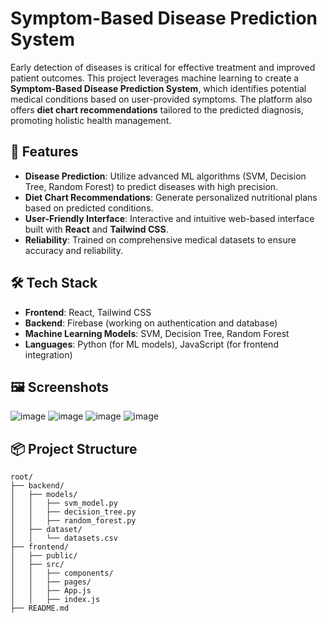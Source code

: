 # Symptom-Based Disease Prediction System

Early detection of diseases is critical for effective treatment and improved patient outcomes. This project leverages machine learning to create a **Symptom-Based Disease Prediction System**, which identifies potential medical conditions based on user-provided symptoms. The platform also offers **diet chart recommendations** tailored to the predicted diagnosis, promoting holistic health management.

## 🚀 Features
- **Disease Prediction**: Utilize advanced ML algorithms (SVM, Decision Tree, Random Forest) to predict diseases with high precision.
- **Diet Chart Recommendations**: Generate personalized nutritional plans based on predicted conditions.
- **User-Friendly Interface**: Interactive and intuitive web-based interface built with **React** and **Tailwind CSS**.
- **Reliability**: Trained on comprehensive medical datasets to ensure accuracy and reliability.

## 🛠️ Tech Stack
- **Frontend**: React, Tailwind CSS
- **Backend**: Firebase (working on authentication and database)
- **Machine Learning Models**: SVM, Decision Tree, Random Forest
- **Languages**: Python (for ML models), JavaScript (for frontend integration)

## 🖼️ Screenshots

![image](https://github.com/user-attachments/assets/44856e3f-0c3e-49f2-afa7-97fa41b419ae)
![image](https://github.com/user-attachments/assets/d0479c0a-3375-4ffb-bb6a-b2ed9550260d)
![image](https://github.com/user-attachments/assets/464d93e1-d018-45f9-8e55-6951aae0d1c2)
![image](https://github.com/user-attachments/assets/1b95456a-5763-42b0-bde6-17cfaa72f467)


## 📦 Project Structure
```plaintext
root/
├── backend/
│   ├── models/
│   │   ├── svm_model.py
│   │   ├── decision_tree.py
│   │   ├── random_forest.py
│   ├── dataset/
│   │   └── datasets.csv
├── frontend/
│   ├── public/
│   ├── src/
│   │   ├── components/
│   │   ├── pages/
│   │   ├── App.js
│   │   ├── index.js
├── README.md
